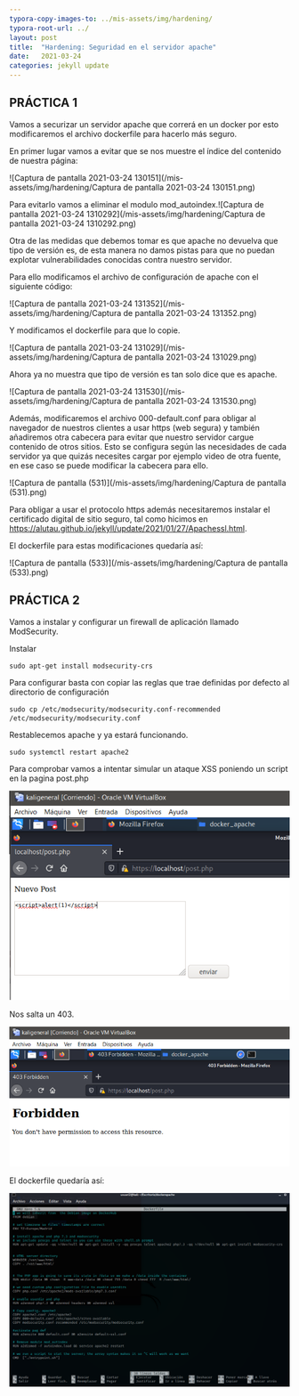 ```yaml
---
typora-copy-images-to: ../mis-assets/img/hardening/
typora-root-url: ../
layout: post
title:  "Hardening: Seguridad en el servidor apache"
date:   2021-03-24
categories: jekyll update
---
```


## PRÁCTICA 1

Vamos a securizar un servidor  apache que correrá en un docker por esto modificaremos el archivo dockerfile para hacerlo más seguro.

En primer lugar vamos a evitar que se nos muestre el índice del contenido de nuestra página:

![Captura de pantalla 2021-03-24 130151](/mis-assets/img/hardening/Captura de pantalla 2021-03-24 130151.png)

Para evitarlo vamos a eliminar el modulo mod_autoindex.![Captura de pantalla 2021-03-24 1310292](/mis-assets/img/hardening/Captura de pantalla 2021-03-24 1310292.png)

Otra de las medidas que debemos tomar es que apache no devuelva que tipo de versión es, de esta manera no damos pistas para que no puedan explotar vulnerabilidades conocidas contra nuestro servidor.

Para ello modificamos el archivo de configuración de apache con el siguiente código:

![Captura de pantalla 2021-03-24 131352](/mis-assets/img/hardening/Captura de pantalla 2021-03-24 131352.png)

Y modificamos el dockerfile para que lo copie.

![Captura de pantalla 2021-03-24 131029](/mis-assets/img/hardening/Captura de pantalla 2021-03-24 131029.png)

Ahora ya no muestra que tipo de versión es tan solo dice que es apache.

![Captura de pantalla 2021-03-24 131530](/mis-assets/img/hardening/Captura de pantalla 2021-03-24 131530.png)



Además, modificaremos el archivo  000-default.conf para obligar al navegador de nuestros clientes a usar https (web segura) y también añadiremos otra cabecera para evitar que nuestro servidor cargue contenido de otros sitios. Esto se configura según las necesidades de cada servidor ya que quizás necesites cargar por ejemplo video de otra fuente, en ese caso se puede modificar la cabecera para ello.

![Captura de pantalla (531)](/mis-assets/img/hardening/Captura de pantalla (531).png)



Para obligar a usar el protocolo https además necesitaremos instalar el certificado digital de sitio seguro, tal  como hicimos en https://alutau.github.io/jekyll/update/2021/01/27/Apachessl.html.

El dockerfile para estas modificaciones quedaría así:



![Captura de pantalla (533)](/mis-assets/img/hardening/Captura de pantalla (533).png)

## PRÁCTICA 2

Vamos a instalar y configurar un firewall de aplicación llamado ModSecurity.

Instalar

```
sudo apt-get install modsecurity-crs 
```

Para configurar basta con copiar las reglas que trae definidas por defecto al directorio de configuración

```
sudo cp /etc/modsecurity/modsecurity.conf-recommended /etc/modsecurity/modsecurity.conf

```

Restablecemos apache y ya estará funcionando.

```
sudo systemctl restart apache2
```

Para comprobar vamos a intentar simular un ataque XSS poniendo un script en la pagina post.php

![image-20210407181934455](/mis-assets/img/hardening/image-20210407181934455.png)



Nos salta un 403.

![image-20210407182026796](/mis-assets/img/hardening/image-20210407182026796.png)

El dockerfile quedaría así:

![image-20210407182147681](/mis-assets/img/hardening/image-20210407182147681.png)





